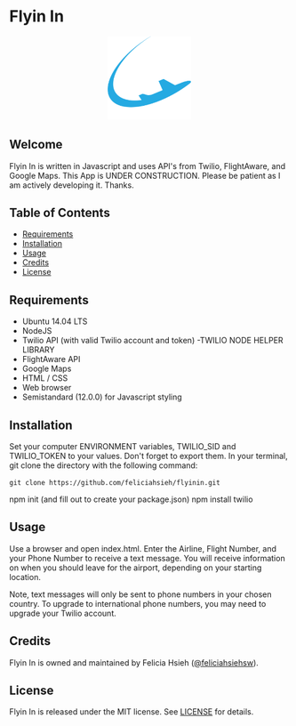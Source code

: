 # Flyin In

<p align="center"><img src="LogoFlyinIn.png" width="150px" /></p>

## Welcome
Flyin In is written in Javascript and uses API's from Twilio, FlightAware, and Google Maps.
This App is UNDER CONSTRUCTION. Please be patient as I am actively developing it. Thanks.

## Table of Contents
* [Requirements](#requirements)
* [Installation](#installation)
* [Usage](#usage)
* [Credits](#credits)
* [License](#license)

## Requirements
* Ubuntu 14.04 LTS
* NodeJS
* Twilio API (with valid Twilio account and token)
  -TWILIO NODE HELPER LIBRARY
* FlightAware API
* Google Maps
* HTML / CSS
* Web browser
* Semistandard (12.0.0) for Javascript styling

## Installation
Set your computer ENVIRONMENT variables, TWILIO_SID and TWILIO_TOKEN to your values. Don't forget to export them.
In your terminal, git clone the directory with the following command:
```
git clone https://github.com/feliciahsieh/flyinin.git
```

npm init (and fill out to create your package.json)
npm install twilio

## Usage
Use a browser and open index.html. Enter the Airline, Flight Number, and your Phone Number to receive a text message. You will receive information on when you should leave for the airport, depending on your starting location.

Note, text messages will only be sent to phone numbers in your chosen country. To upgrade to international phone numbers, you may need to upgrade your Twilio account.

## Credits
Flyin In is owned and maintained by Felicia Hsieh ([@feliciahsiehsw](https://twitter.com/feliciahsiehsw)).

## License
Flyin In is released under the MIT license. See [LICENSE](https://github.com/feliciahsieh/flyinin/blob/master/LICENSE) for details.
